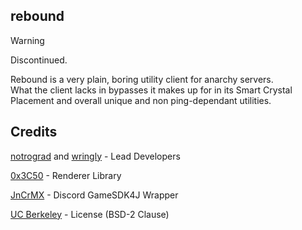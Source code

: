 

## rebound 
> [!WARNING]
> Discontinued.

Rebound is a very plain, boring utility client for anarchy servers. \
What the client lacks in bypasses it makes up for in its Smart Crystal Placement and overall unique and non ping-dependant utilities. 

## Credits
[notrograd](https://github.com/notrograd) and [wringly](https://github.com/10trips) - Lead Developers 

[0x3C50](https://github.com/0x3C50) - Renderer Library 

[JnCrMX](https://github.com/JnCrMx) - Discord GameSDK4J Wrapper

[UC Berkeley](https://berkeley.edu) - License (BSD-2 Clause)
